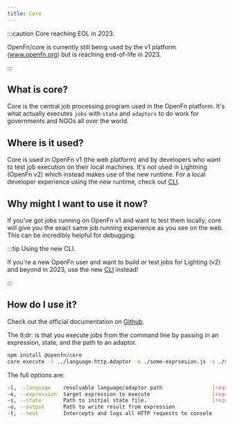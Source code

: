 ```yaml
---
title: Core
---
```


:::caution Core reaching EOL in 2023.

OpenFn/core is currently still being used by the v1 platform (www.openfn.org)
but is reaching end-of-life in 2023.

:::

## What is core?

Core is the central job processing program used in the OpenFn platform. It's
what actually executes `jobs` with `state` and `adaptors` to do work for
governments and NGOs all over the world.

## Where is it used?

Core is used in OpenFn v1 (the web platform) and by developers who want to test
job execution on their local machines. It's _not_ used in Lightning (OpenFn v2)
which instead makes use of the new runtime. For a local developer experience
using the new runtime, check out [CLI](./cli.md).

## Why might I want to use it now?

If you've got jobs running on OpenFn v1 and want to test them locally, core will
give you the exact same job running experience as you see on the web. This can
be incredibly helpful for debugging.

:::tip Using the new CLI.

If you're a new OpenFn user and want to build or test jobs for Lighting (v2) and beyond in 2023, use the new [CLI](./cli.md) instead!

:::

## How do I use it?

Check out the official documentation on
[Github](https://github.com/OpenFn/core).

The tl;dr: is that you execute jobs from the command line by passing in an
expression, state, and the path to an adaptor.

```sh
npm install @openfn/core
core execute -l ../language-http.Adaptor -e ./some-exprsesion.js -s ./some-state.json
```

The full options are:

```sh
-l, --language    resolvable language/adaptor path                [required]
-e, --expression  target expression to execute                    [required]
-s, --state       Path to initial state file.                     [required]
-o, --output      Path to write result from expression
-t, --test        Intercepts and logs all HTTP requests to console
```
